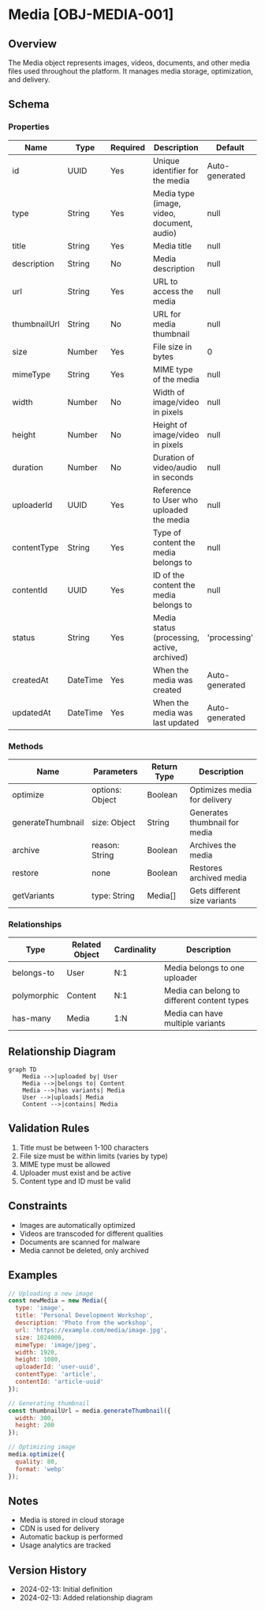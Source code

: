 # Media [OBJ-MEDIA-001]

## Overview
The Media object represents images, videos, documents, and other media files used throughout the platform. It manages media storage, optimization, and delivery.

## Schema

### Properties
| Name | Type | Required | Description | Default |
|------|------|----------|-------------|---------|
| id | UUID | Yes | Unique identifier for the media | Auto-generated |
| type | String | Yes | Media type (image, video, document, audio) | null |
| title | String | Yes | Media title | null |
| description | String | No | Media description | null |
| url | String | Yes | URL to access the media | null |
| thumbnailUrl | String | No | URL for media thumbnail | null |
| size | Number | Yes | File size in bytes | 0 |
| mimeType | String | Yes | MIME type of the media | null |
| width | Number | No | Width of image/video in pixels | null |
| height | Number | No | Height of image/video in pixels | null |
| duration | Number | No | Duration of video/audio in seconds | null |
| uploaderId | UUID | Yes | Reference to User who uploaded the media | null |
| contentType | String | Yes | Type of content the media belongs to | null |
| contentId | UUID | Yes | ID of the content the media belongs to | null |
| status | String | Yes | Media status (processing, active, archived) | 'processing' |
| createdAt | DateTime | Yes | When the media was created | Auto-generated |
| updatedAt | DateTime | Yes | When the media was last updated | Auto-generated |

### Methods
| Name | Parameters | Return Type | Description |
|------|------------|-------------|-------------|
| optimize | options: Object | Boolean | Optimizes media for delivery |
| generateThumbnail | size: Object | String | Generates thumbnail for media |
| archive | reason: String | Boolean | Archives the media |
| restore | none | Boolean | Restores archived media |
| getVariants | type: String | Media[] | Gets different size variants |

### Relationships
| Type | Related Object | Cardinality | Description |
|------|----------------|--------------|-------------|
| belongs-to | User | N:1 | Media belongs to one uploader |
| polymorphic | Content | N:1 | Media can belong to different content types |
| has-many | Media | 1:N | Media can have multiple variants |

## Relationship Diagram
```mermaid
graph TD
    Media -->|uploaded by| User
    Media -->|belongs to| Content
    Media -->|has variants| Media
    User -->|uploads| Media
    Content -->|contains| Media
```

## Validation Rules
1. Title must be between 1-100 characters
2. File size must be within limits (varies by type)
3. MIME type must be allowed
4. Uploader must exist and be active
5. Content type and ID must be valid

## Constraints
- Images are automatically optimized
- Videos are transcoded for different qualities
- Documents are scanned for malware
- Media cannot be deleted, only archived

## Examples
```javascript
// Uploading a new image
const newMedia = new Media({
  type: 'image',
  title: 'Personal Development Workshop',
  description: 'Photo from the workshop',
  url: 'https://example.com/media/image.jpg',
  size: 1024000,
  mimeType: 'image/jpeg',
  width: 1920,
  height: 1080,
  uploaderId: 'user-uuid',
  contentType: 'article',
  contentId: 'article-uuid'
});

// Generating thumbnail
const thumbnailUrl = media.generateThumbnail({
  width: 300,
  height: 200
});

// Optimizing image
media.optimize({
  quality: 80,
  format: 'webp'
});
```

## Notes
- Media is stored in cloud storage
- CDN is used for delivery
- Automatic backup is performed
- Usage analytics are tracked

## Version History
- 2024-02-13: Initial definition
- 2024-02-13: Added relationship diagram 